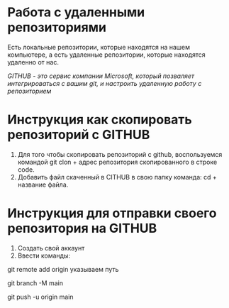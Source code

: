 # Работа с удаленными репозиториями
Есть локальные репозитории, которые находятся на нашем компьютере, а есть удаленные репозитории, которые находятся удаленно от нас.

 *GITHUB  - это сервис компании Microsoft, который позваляет интегрироваться с вашим git, и настроить удаленную работу с репозиторием*

 # Инструкция как скопировать репозиторий с GITHUB
 
 1. Для того чтобы скопировать репозиторий с github, воспользуемся командой git clon + адрес репозитория скопированного в строке code.
 2. Добавить файл скаченный в CITHUB в свою папку команда: cd + название файла.

 # Инструкция для отправки своего репозитория на GITHUB

 1. Создать свой аккаунт
 2. Ввести команды:
 
 git remote add origin указываем путь

 git branch -M main

 git push -u origin main